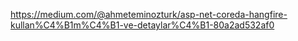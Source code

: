 https://medium.com/@ahmeteminozturk/asp-net-coreda-hangfire-kullan%C4%B1m%C4%B1-ve-detaylar%C4%B1-80a2ad532af0
